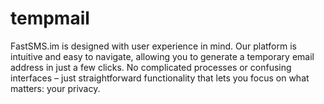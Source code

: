 # tempmail
FastSMS.im is designed with user experience in mind. Our platform is intuitive and easy to navigate, allowing you to generate a temporary email address in just a few clicks. No complicated processes or confusing interfaces – just straightforward functionality that lets you focus on what matters: your privacy.
